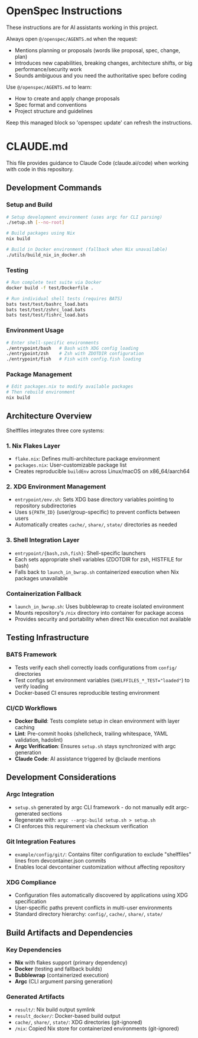 <!-- OPENSPEC:START -->
# OpenSpec Instructions

These instructions are for AI assistants working in this project.

Always open `@/openspec/AGENTS.md` when the request:
- Mentions planning or proposals (words like proposal, spec, change, plan)
- Introduces new capabilities, breaking changes, architecture shifts, or big performance/security work
- Sounds ambiguous and you need the authoritative spec before coding

Use `@/openspec/AGENTS.md` to learn:
- How to create and apply change proposals
- Spec format and conventions
- Project structure and guidelines

Keep this managed block so 'openspec update' can refresh the instructions.

<!-- OPENSPEC:END -->

# CLAUDE.md

This file provides guidance to Claude Code (claude.ai/code) when working with code in this repository.

## Development Commands

### Setup and Build
```bash
# Setup development environment (uses argc for CLI parsing)
./setup.sh [--no-root]

# Build packages using Nix
nix build

# Build in Docker environment (fallback when Nix unavailable)
./utils/build_nix_in_docker.sh
```

### Testing
```bash
# Run complete test suite via Docker
docker build -f test/Dockerfile .

# Run individual shell tests (requires BATS)
bats test/test/bashrc_load.bats
bats test/test/zshrc_load.bats
bats test/test/fishrc_load.bats
```

### Environment Usage
```bash
# Enter shell-specific environments
./entrypoint/bash   # Bash with XDG config loading
./entrypoint/zsh    # Zsh with ZDOTDIR configuration
./entrypoint/fish   # Fish with config.fish loading
```

### Package Management
```bash
# Edit packages.nix to modify available packages
# Then rebuild environment
nix build
```

## Architecture Overview

Shelffiles integrates three core systems:

### 1. Nix Flakes Layer
- `flake.nix`: Defines multi-architecture package environment
- `packages.nix`: User-customizable package list
- Creates reproducible `buildEnv` across Linux/macOS on x86_64/aarch64

### 2. XDG Environment Management
- `entrypoint/env.sh`: Sets XDG base directory variables pointing to repository subdirectories
- Uses `${PATH_ID}` (user/group-specific) to prevent conflicts between users
- Automatically creates `cache/`, `share/`, `state/` directories as needed

### 3. Shell Integration Layer
- `entrypoint/{bash,zsh,fish}`: Shell-specific launchers
- Each sets appropriate shell variables (ZDOTDIR for zsh, HISTFILE for bash)
- Falls back to `launch_in_bwrap.sh` containerized execution when Nix packages unavailable

### Containerization Fallback
- `launch_in_bwrap.sh`: Uses bubblewrap to create isolated environment
- Mounts repository's `/nix` directory into container for package access
- Provides security and portability when direct Nix execution not available

## Testing Infrastructure

### BATS Framework
- Tests verify each shell correctly loads configurations from `config/` directories
- Test configs set environment variables (`SHELFFILES_*_TEST="loaded"`) to verify loading
- Docker-based CI ensures reproducible testing environment

### CI/CD Workflows
- **Docker Build**: Tests complete setup in clean environment with layer caching
- **Lint**: Pre-commit hooks (shellcheck, trailing whitespace, YAML validation, hadolint)
- **Argc Verification**: Ensures `setup.sh` stays synchronized with argc generation
- **Claude Code**: AI assistance triggered by @claude mentions

## Development Considerations

### Argc Integration
- `setup.sh` generated by argc CLI framework - do not manually edit argc-generated sections
- Regenerate with: `argc --argc-build setup.sh > setup.sh`
- CI enforces this requirement via checksum verification

### Git Integration Features
- `example/config/git/`: Contains filter configuration to exclude "shelffiles" lines from devcontainer.json commits
- Enables local devcontainer customization without affecting repository

### XDG Compliance
- Configuration files automatically discovered by applications using XDG specification
- User-specific paths prevent conflicts in multi-user environments
- Standard directory hierarchy: `config/`, `cache/`, `share/`, `state/`

## Build Artifacts and Dependencies

### Key Dependencies
- **Nix** with flakes support (primary dependency)
- **Docker** (testing and fallback builds)
- **Bubblewrap** (containerized execution)
- **Argc** (CLI argument parsing generation)

### Generated Artifacts
- `result/`: Nix build output symlink
- `result_docker/`: Docker-based build output
- `cache/`, `share/`, `state/`: XDG directories (git-ignored)
- `/nix`: Copied Nix store for containerized environments (git-ignored)